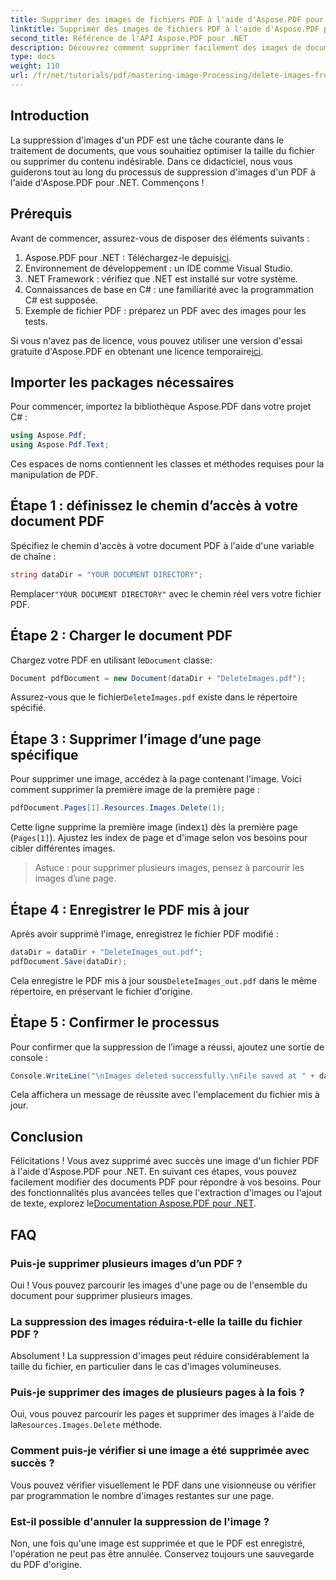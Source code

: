 ```yaml
---
title: Supprimer des images de fichiers PDF à l'aide d'Aspose.PDF pour .NET
linktitle: Supprimer des images de fichiers PDF à l'aide d'Aspose.PDF pour .NET
second_title: Référence de l'API Aspose.PDF pour .NET
description: Découvrez comment supprimer facilement des images de documents PDF avec Aspose.PDF pour .NET. Ce didacticiel étape par étape vous guide tout au long du processus de chargement d'un PDF et de suppression d'images.
type: docs
weight: 110
url: /fr/net/tutorials/pdf/mastering-image-Processing/delete-images-from-pdf-files/
---
```

## Introduction

La suppression d'images d'un PDF est une tâche courante dans le traitement de documents, que vous souhaitiez optimiser la taille du fichier ou supprimer du contenu indésirable. Dans ce didacticiel, nous vous guiderons tout au long du processus de suppression d'images d'un PDF à l'aide d'Aspose.PDF pour .NET. Commençons !

## Prérequis

Avant de commencer, assurez-vous de disposer des éléments suivants :

1.  Aspose.PDF pour .NET : Téléchargez-le depuis[ici](https://releases.aspose.com/pdf/net/).
2. Environnement de développement : un IDE comme Visual Studio.
3. .NET Framework : vérifiez que .NET est installé sur votre système.
4. Connaissances de base en C# : une familiarité avec la programmation C# est supposée.
5. Exemple de fichier PDF : préparez un PDF avec des images pour les tests.

 Si vous n'avez pas de licence, vous pouvez utiliser une version d'essai gratuite d'Aspose.PDF en obtenant une licence temporaire[ici](https://purchase.aspose.com/temporary-license/).

## Importer les packages nécessaires

Pour commencer, importez la bibliothèque Aspose.PDF dans votre projet C# :

```csharp
using Aspose.Pdf;
using Aspose.Pdf.Text;
```

Ces espaces de noms contiennent les classes et méthodes requises pour la manipulation de PDF.

## Étape 1 : définissez le chemin d’accès à votre document PDF

Spécifiez le chemin d'accès à votre document PDF à l'aide d'une variable de chaîne :

```csharp
string dataDir = "YOUR DOCUMENT DIRECTORY";
```

 Remplacer`"YOUR DOCUMENT DIRECTORY"` avec le chemin réel vers votre fichier PDF.

## Étape 2 : Charger le document PDF

 Chargez votre PDF en utilisant le`Document` classe:

```csharp
Document pdfDocument = new Document(dataDir + "DeleteImages.pdf");
```

 Assurez-vous que le fichier`DeleteImages.pdf` existe dans le répertoire spécifié.

## Étape 3 : Supprimer l’image d’une page spécifique

Pour supprimer une image, accédez à la page contenant l'image. Voici comment supprimer la première image de la première page :

```csharp
pdfDocument.Pages[1].Resources.Images.Delete(1);
```

 Cette ligne supprime la première image (index`1`) dès la première page (`Pages[1]`). Ajustez les index de page et d'image selon vos besoins pour cibler différentes images.

> Astuce : pour supprimer plusieurs images, pensez à parcourir les images d’une page.

## Étape 4 : Enregistrer le PDF mis à jour

Après avoir supprimé l'image, enregistrez le fichier PDF modifié :

```csharp
dataDir = dataDir + "DeleteImages_out.pdf";
pdfDocument.Save(dataDir);
```

 Cela enregistre le PDF mis à jour sous`DeleteImages_out.pdf` dans le même répertoire, en préservant le fichier d'origine.

## Étape 5 : Confirmer le processus

Pour confirmer que la suppression de l’image a réussi, ajoutez une sortie de console :

```csharp
Console.WriteLine("\nImages deleted successfully.\nFile saved at " + dataDir);
```

Cela affichera un message de réussite avec l'emplacement du fichier mis à jour.

## Conclusion

 Félicitations ! Vous avez supprimé avec succès une image d'un fichier PDF à l'aide d'Aspose.PDF pour .NET. En suivant ces étapes, vous pouvez facilement modifier des documents PDF pour répondre à vos besoins. Pour des fonctionnalités plus avancées telles que l'extraction d'images ou l'ajout de texte, explorez le[Documentation Aspose.PDF pour .NET](https://reference.aspose.com/pdf/net/).

## FAQ

### Puis-je supprimer plusieurs images d’un PDF ?
Oui ! Vous pouvez parcourir les images d'une page ou de l'ensemble du document pour supprimer plusieurs images.

### La suppression des images réduira-t-elle la taille du fichier PDF ?
Absolument ! La suppression d'images peut réduire considérablement la taille du fichier, en particulier dans le cas d'images volumineuses.

### Puis-je supprimer des images de plusieurs pages à la fois ?
 Oui, vous pouvez parcourir les pages et supprimer des images à l'aide de la`Resources.Images.Delete` méthode.

### Comment puis-je vérifier si une image a été supprimée avec succès ?
Vous pouvez vérifier visuellement le PDF dans une visionneuse ou vérifier par programmation le nombre d'images restantes sur une page.

### Est-il possible d'annuler la suppression de l'image ?
Non, une fois qu'une image est supprimée et que le PDF est enregistré, l'opération ne peut pas être annulée. Conservez toujours une sauvegarde du PDF d'origine.